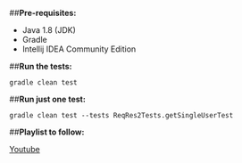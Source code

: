 

##**Pre-requisites:**
* Java 1.8 (JDK)
* Gradle
* Intellij IDEA Community Edition

##**Run the tests:**
```
gradle clean test
```
##**Run just one test:**
```
gradle clean test --tests ReqRes2Tests.getSingleUserTest
```

##**Playlist to follow:**

[Youtube](https://www.youtube.com/playlist?list=PLeo6Q1inqlOf2yUIT1SUal8eViM6u4PBn)